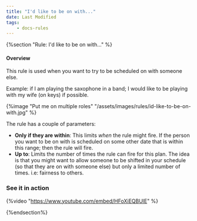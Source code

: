 ```yaml
---
title: "I'd like to be on with..."
date: Last Modified
tags: 
    - docs-rules
---
```


{%section "Rule: I'd like to be on with..." %}

#### Overview

This rule is used when you want to try to be scheduled on with someone else. 

Example: if I am playing the saxophone in a band; I would like to be playing with my wife (on keys) if possible. 

{%image "Put me on multiple roles" "/assets/images/rules/id-like-to-be-on-with.jpg" %}

The rule has a couple of parameters:
- **Only if they are within**: This limits *when* the rule might fire. If the person you want to be on with is scheduled on some other date that is within this range; then the rule will fire.
- **Up to**: Limits the number of times the rule can fire for this plan.  The idea is that you might want to allow someone to be shifted in your schedule (so that they are on with someone else) but only a limited number of times. i.e: fairness to others. 

### See it in action

{%video "https://www.youtube.com/embed/HFoXiEQBUlE" %}

{%endsection%}
